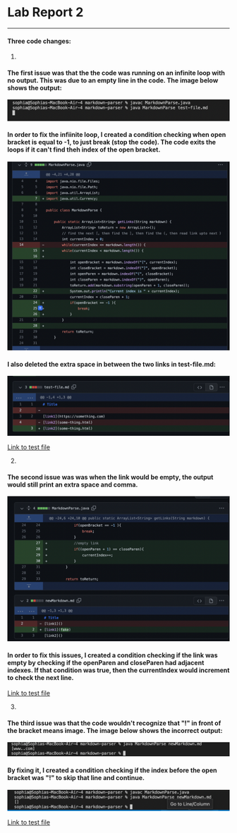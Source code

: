 # Lab Report 2
---
#### Three code changes:

1.


#### The first issue was that the the code was running on an infinite loop with no output. This was due to an empty line in the code. The image below shows the output:

![Image](nooutput.png)

#### In order to fix the infiinite loop, I created a condition checking when open bracket is equal to -1, to just break (stop the code). The code exits the loops if it can't find theh index of the open bracket.

![Image](commit1.png)

#### I also deleted the extra space in between the two links in test-file.md:

![Image](commit2.png)

[Link to test file](https://github.com/sophiaashraf/markdown-parser/commit/e64d7ec268d4cffc10c149765d3048fc5537fa03)

 2. 
 
 
#### The second issue was was when the link would be empty, the output would still print an extra space and comma. 

![Image](commit3.png)

#### In order to fix this issues, I created a condition checking if the link was empty by checking if the openParen and closeParen had adjacent indexes. If that condition was true, then the currentIndex would increment to check the next line. 

[Link to test file](https://github.com/sophiaashraf/markdown-parser/commit/b1aaf009e2d58ddd617767cf59adb8554ba8e187)

3.




#### The third issue was that the code wouldn't recognize that "!" in front of the bracket means image. The image below shows the incorrect output:


![Image](wrong.png)


#### By fixing it, I created a condition checking if the index before the open bracket was "!" to skip that line and continue. 

![Image](right.png)

[Link to test file](https://github.com/sophiaashraf/markdown-parser/commit/53a2ef636409b449ea29716b8a841375c56ff7b4)
